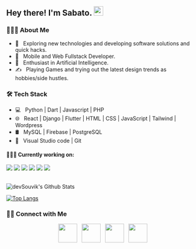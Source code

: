 <h2> Hey there! I'm Sabato. <img src="https://github.com/souvikguria98/souvikguria98/blob/master/Hi.gif" width="25"></h2>

<h3> 👨🏻‍💻 About Me </h3>

- 🤔 &nbsp; Exploring new technologies and developing software solutions and quick hacks.
- 💼 &nbsp; Mobile and Web Fullstack Developer.
- 🌱 &nbsp; Enthusiast in Artificial Intelligence.
- ✍️ &nbsp; Playing Games and trying out the latest design trends as hobbies/side hustles.

<h3>🛠 Tech Stack</h3>

- 💻 &nbsp; Python | Dart | Javascript | PHP
- 🌐 &nbsp; React | Django | Flutter | HTML | CSS | JavaScript | Tailwind | Wordpress
- 🛢 &nbsp; MySQL | Firebase | PostgreSQL 
- 🔧 &nbsp; Visual Studio code | Git

#### 👨🏻‍💻 Currently working on:

<a src="https://flutter.dev/"><img src="https://img.icons8.com/color/48/000000/flutter.png"/></a>
<a src="https://www.javascript.com/"><img src="https://img.icons8.com/color/48/000000/javascript.png"/></a>
<a src="https://reactjs.org/"><img src="https://img.icons8.com/color/48/000000/react-native.png"/></a>
<a src="https://www.docker.com/"><img src="https://img.icons8.com/color/48/000000/docker.png"/></a>
<a src="https://tailwindcss.com/"><img src="https://img.icons8.com/color/48/000000/tailwindcss.png"/></a>
<a src="https://www.djangoproject.com/"><img src="https://img.icons8.com/color/48/000000/django.png"/></a>

<br>

<img align="center" src="https://github-readme-stats.vercel.app/api?username=sabatohura&include_all_commits=true&count_private=true&show_icons=true&line_height=20&title_color=7A7ADB&icon_color=2234AE&text_color=D3D3D3&bg_color=0,000000,130F40" alt="devSouvik's Github Stats">

</br>

[![Top Langs](https://github-readme-stats.vercel.app/api/top-langs/?username=sabatohura&layout=compact&text_color=daf7dc&bg_color=151515)](https://github.com/sabatohura/github-readme-stats)


<h3> 🤝🏻 Connect with Me </h3>

<p align="center">
&nbsp; <a href="https://twitter.com/iamme250" target="_blank" rel="noopener noreferrer"><img src="https://img.icons8.com/plasticine/100/000000/twitter.png" width="50" /></a>  
&nbsp; <a href="https://www.instagram.com/sabatorwanda/" target="_blank" rel="noopener noreferrer"><img src="https://img.icons8.com/plasticine/100/000000/instagram-new.png" width="50" /></a>  
&nbsp; <a href="https://www.linkedin.com/in/hakizimana-sabato-50031021b/" target="_blank" rel="noopener noreferrer"><img src="https://img.icons8.com/plasticine/100/000000/linkedin.png" width="50" /></a>
&nbsp; <a href="mailto:mesabato123@gmail.com" target="_blank" rel="noopener noreferrer"><img src="https://img.icons8.com/plasticine/100/000000/gmail.png"  width="50" /></a>
</p>
